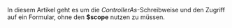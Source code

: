 In diesem Artikel geht es um die _ControllerAs_-Schreibweise und den Zugriff auf ein Formular, ohne den __$scope__ nutzen zu müssen.
